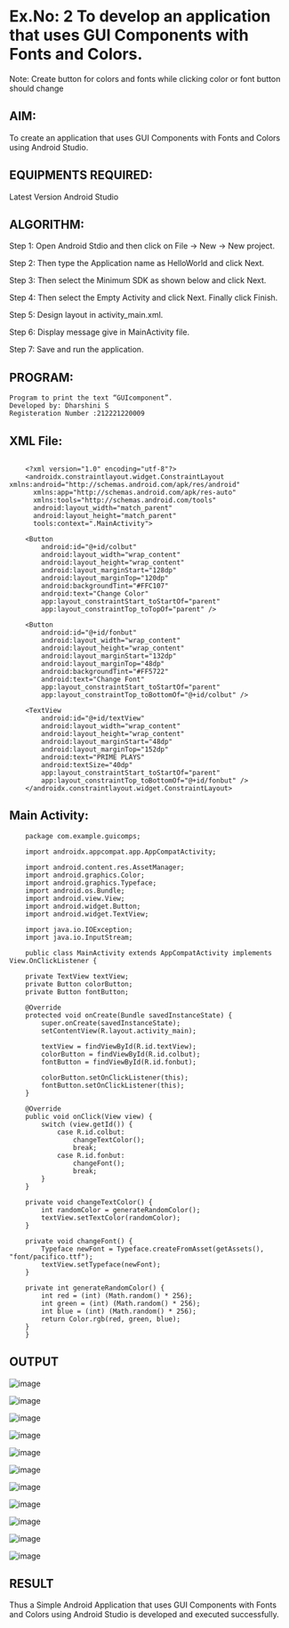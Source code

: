 # Ex.No: 2 To develop an application that uses GUI Components with Fonts and Colors. 
Note: Create button for colors and fonts while clicking color or font button should change 


## AIM:

To create an application that uses GUI Components with Fonts and Colors using Android Studio.

## EQUIPMENTS REQUIRED:

Latest Version Android Studio

## ALGORITHM:
Step 1: Open Android Stdio and then click on File -> New -> New project.

Step 2: Then type the Application name as HelloWorld and click Next.

Step 3: Then select the Minimum SDK as shown below and click Next.

Step 4: Then select the Empty Activity and click Next. Finally click Finish.

Step 5: Design layout in activity_main.xml.

Step 6: Display message give in MainActivity file.

Step 7: Save and run the application.

## PROGRAM:
```
Program to print the text “GUIcomponent”.
Developed by: Dharshini S
Registeration Number :212221220009

```
## XML File:
```
    
    <?xml version="1.0" encoding="utf-8"?>
    <androidx.constraintlayout.widget.ConstraintLayout xmlns:android="http://schemas.android.com/apk/res/android"
      xmlns:app="http://schemas.android.com/apk/res-auto"
      xmlns:tools="http://schemas.android.com/tools"
      android:layout_width="match_parent"
      android:layout_height="match_parent"
      tools:context=".MainActivity">

    <Button
        android:id="@+id/colbut"
        android:layout_width="wrap_content"
        android:layout_height="wrap_content"
        android:layout_marginStart="128dp"
        android:layout_marginTop="120dp"
        android:backgroundTint="#FFC107"
        android:text="Change Color"
        app:layout_constraintStart_toStartOf="parent"
        app:layout_constraintTop_toTopOf="parent" />

    <Button
        android:id="@+id/fonbut"
        android:layout_width="wrap_content"
        android:layout_height="wrap_content"
        android:layout_marginStart="132dp"
        android:layout_marginTop="48dp"
        android:backgroundTint="#FF5722"
        android:text="Change Font"
        app:layout_constraintStart_toStartOf="parent"
        app:layout_constraintTop_toBottomOf="@+id/colbut" />

    <TextView
        android:id="@+id/textView"
        android:layout_width="wrap_content"
        android:layout_height="wrap_content"
        android:layout_marginStart="48dp"
        android:layout_marginTop="152dp"
        android:text="PRIME PLAYS"
        android:textSize="40dp"
        app:layout_constraintStart_toStartOf="parent"
        app:layout_constraintTop_toBottomOf="@+id/fonbut" />
    </androidx.constraintlayout.widget.ConstraintLayout>
```
## Main Activity:
```
    package com.example.guicomps;

    import androidx.appcompat.app.AppCompatActivity;

    import android.content.res.AssetManager;
    import android.graphics.Color;
    import android.graphics.Typeface;
    import android.os.Bundle;
    import android.view.View;
    import android.widget.Button;
    import android.widget.TextView;

    import java.io.IOException;
    import java.io.InputStream;

    public class MainActivity extends AppCompatActivity implements View.OnClickListener {

    private TextView textView;
    private Button colorButton;
    private Button fontButton;

    @Override
    protected void onCreate(Bundle savedInstanceState) {
        super.onCreate(savedInstanceState);
        setContentView(R.layout.activity_main);

        textView = findViewById(R.id.textView);
        colorButton = findViewById(R.id.colbut);
        fontButton = findViewById(R.id.fonbut);

        colorButton.setOnClickListener(this);
        fontButton.setOnClickListener(this);
    }

    @Override
    public void onClick(View view) {
        switch (view.getId()) {
            case R.id.colbut:
                changeTextColor();
                break;
            case R.id.fonbut:
                changeFont();
                break;
        }
    }

    private void changeTextColor() {
        int randomColor = generateRandomColor();
        textView.setTextColor(randomColor);
    }

    private void changeFont() {
        Typeface newFont = Typeface.createFromAsset(getAssets(), "font/pacifico.ttf");
        textView.setTypeface(newFont);
    }

    private int generateRandomColor() {
        int red = (int) (Math.random() * 256);
        int green = (int) (Math.random() * 256);
        int blue = (int) (Math.random() * 256);
        return Color.rgb(red, green, blue);
    }
    }
```



## OUTPUT
![image](https://github.com/DHARSHINISENTHILKUMAR/Mobile-Application-Development/assets/113699377/555267ee-5b7a-416b-99fb-665086a382c0)

![image](https://github.com/DHARSHINISENTHILKUMAR/Mobile-Application-Development/assets/113699377/afb2ec4c-0422-437b-a202-643f3e7f3907)

![image](https://github.com/DHARSHINISENTHILKUMAR/Mobile-Application-Development/assets/113699377/44a55a3b-4331-4c72-be1b-aada7506ce03)

![image](https://github.com/DHARSHINISENTHILKUMAR/Mobile-Application-Development/assets/113699377/c0bf76e3-e262-4995-8493-e44e002050a5)

![image](https://github.com/DHARSHINISENTHILKUMAR/Mobile-Application-Development/assets/113699377/0d272efc-5b67-4a95-8222-509cc417aabb)

![image](https://github.com/DHARSHINISENTHILKUMAR/Mobile-Application-Development/assets/113699377/0afcc57e-5b95-42b4-a603-86ba761722d0)

![image](https://github.com/DHARSHINISENTHILKUMAR/Mobile-Application-Development/assets/113699377/fb41b2e5-b191-44b9-9bc6-3641c89569bc)

![image](https://github.com/DHARSHINISENTHILKUMAR/Mobile-Application-Development/assets/113699377/09f8a9d0-2e22-4515-b548-4bd0808e6575)

![image](https://github.com/DHARSHINISENTHILKUMAR/Mobile-Application-Development/assets/113699377/baa009ab-e441-4124-b5ff-c1de500322ea)

![image](https://github.com/DHARSHINISENTHILKUMAR/Mobile-Application-Development/assets/113699377/35f252a4-6247-4b38-b81f-25149ebdc57b)

![image](https://github.com/DHARSHINISENTHILKUMAR/Mobile-Application-Development/assets/113699377/1bc1cc9a-67a3-4d4d-b009-ac4e1bc026d9)

## RESULT
Thus a Simple Android Application that uses GUI Components with Fonts and Colors using Android Studio is developed and executed successfully.


